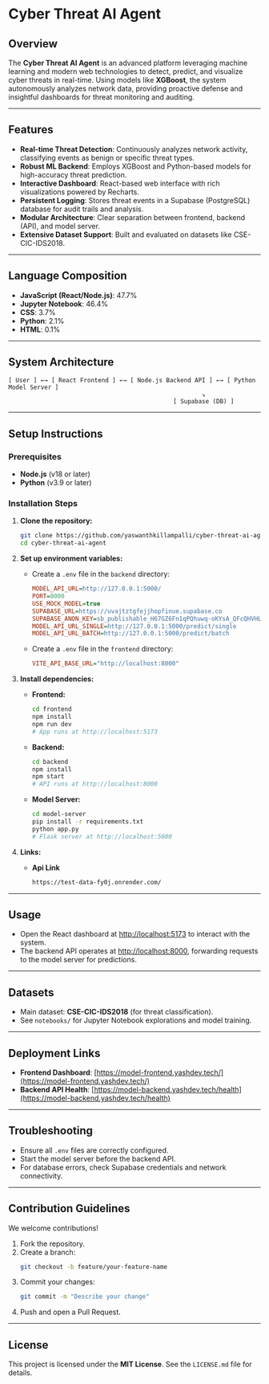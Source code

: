 # Cyber Threat AI Agent

## Overview

The **Cyber Threat AI Agent** is an advanced platform leveraging machine learning and modern web technologies to detect, predict, and visualize cyber threats in real-time. Using models like **XGBoost**, the system autonomously analyzes network data, providing proactive defense and insightful dashboards for threat monitoring and auditing.

---

## Features

- **Real-time Threat Detection**: Continuously analyzes network activity, classifying events as benign or specific threat types.
- **Robust ML Backend**: Employs XGBoost and Python-based models for high-accuracy threat prediction.
- **Interactive Dashboard**: React-based web interface with rich visualizations powered by Recharts.
- **Persistent Logging**: Stores threat events in a Supabase (PostgreSQL) database for audit trails and analysis.
- **Modular Architecture**: Clear separation between frontend, backend (API), and model server.
- **Extensive Dataset Support**: Built and evaluated on datasets like CSE-CIC-IDS2018.

---

## Language Composition

- **JavaScript (React/Node.js)**: 47.7%
- **Jupyter Notebook**: 46.4%
- **CSS**: 3.7%
- **Python**: 2.1%
- **HTML**: 0.1%

---

## System Architecture

```
[ User ] ←→ [ React Frontend ] ←→ [ Node.js Backend API ] ←→ [ Python Model Server ]
                                                      ↘
                                              [ Supabase (DB) ]
```

---

## Setup Instructions

### Prerequisites

- **Node.js** (v18 or later)
- **Python** (v3.9 or later)

### Installation Steps

1. **Clone the repository:**
   ```bash
   git clone https://github.com/yaswanthkillampalli/cyber-threat-ai-agent.git
   cd cyber-threat-ai-agent
   ```

2. **Set up environment variables:**

   - Create a `.env` file in the `backend` directory:
     ```ini
     MODEL_API_URL=http://127.0.0.1:5000/
     PORT=8000
     USE_MOCK_MODEL=true
     SUPABASE_URL=https://uvajtztgfejjhopfinue.supabase.co
     SUPABASE_ANON_KEY=sb_publishable_H67GZ6Fn1qPQhuwq-oKYsA_QFcQHVHL
     MODEL_API_URL_SINGLE=http://127.0.0.1:5000/predict/single
     MODEL_API_URL_BATCH=http://127.0.0.1:5000/predict/batch
     ```

   - Create a `.env` file in the `frontend` directory:
     ```ini
     VITE_API_BASE_URL="http://localhost:8000"
     ```

3. **Install dependencies:**

   - **Frontend:**
     ```bash
     cd frontend
     npm install
     npm run dev
     # App runs at http://localhost:5173
     ```

   - **Backend:**
     ```bash
     cd backend
     npm install
     npm start
     # API runs at http://localhost:8000
     ```

   - **Model Server:**
     ```bash
     cd model-server
     pip install -r requirements.txt
     python app.py
     # Flask server at http://localhost:5000
     ```
4. **Links:**

   - **Api Link**
     ```bash
     https://test-data-fy0j.onrender.com/
     ```
---

## Usage

- Open the React dashboard at [http://localhost:5173](http://localhost:5173) to interact with the system.
- The backend API operates at [http://localhost:8000](http://localhost:8000), forwarding requests to the model server for predictions.

---

## Datasets

- Main dataset: **CSE-CIC-IDS2018** (for threat classification).
- See `notebooks/` for Jupyter Notebook explorations and model training.

---

## Deployment Links

- **Frontend Dashboard**: [https://model-frontend.yashdev.tech/](https://model-frontend.yashdev.tech/)
- **Backend API Health**: [https://model-backend.yashdev.tech/health](https://model-backend.yashdev.tech/health)

---

## Troubleshooting

- Ensure all `.env` files are correctly configured.
- Start the model server before the backend API.
- For database errors, check Supabase credentials and network connectivity.

---

## Contribution Guidelines

We welcome contributions!

1. Fork the repository.
2. Create a branch:
   ```bash
   git checkout -b feature/your-feature-name
   ```
3. Commit your changes:
   ```bash
   git commit -m "Describe your change"
   ```
4. Push and open a Pull Request.

---

## License

This project is licensed under the **MIT License**. See the `LICENSE.md` file for details.
